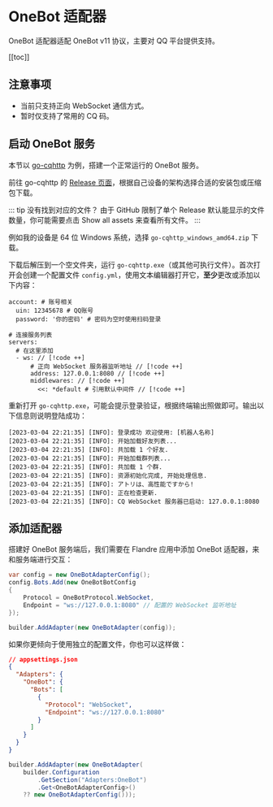 # OneBot 适配器

OneBot 适配器适配 OneBot v11 协议，主要对 QQ 平台提供支持。

[[toc]]

## 注意事项
- 当前只支持正向 WebSocket 通信方式。
- 暂时仅支持了常用的 CQ 码。

## 启动 OneBot 服务
本节以 [go-cqhttp](https://github.com/Mrs4s/go-cqhttp/) 为例，搭建一个正常运行的 OneBot 服务。

前往 go-cqhttp 的 [Release 页面](https://github.com/Mrs4s/go-cqhttp/releases)，根据自己设备的架构选择合适的安装包或压缩包下载。

::: tip 没有找到对应的文件？
由于 GitHub 限制了单个 Release 默认能显示的文件数量，你可能需要点击 Show all assets 来查看所有文件。
:::

例如我的设备是 64 位 Windows 系统，选择 `go-cqhttp_windows_amd64.zip` 下载。

下载后解压到一个空文件夹，运行 `go-cqhttp.exe`（或其他可执行文件）。首次打开会创建一个配置文件 `config.yml`，使用文本编辑器打开它，**至少**更改或添加以下内容：

```yaml{2-3}
account: # 账号相关
  uin: 12345678 # QQ账号
  password: '你的密码' # 密码为空时使用扫码登录

# 连接服务列表
servers:
  # 在这里添加
  - ws: // [!code ++]
      # 正向 WebSocket 服务器监听地址 // [!code ++]
      address: 127.0.0.1:8080 // [!code ++]
      middlewares: // [!code ++]
        <<: *default # 引用默认中间件 // [!code ++]
```

重新打开 `go-cqhttp.exe`，可能会提示登录验证，根据终端输出照做即可。输出以下信息则说明登陆成功：

```
[2023-03-04 22:21:35] [INFO]: 登录成功 欢迎使用: [机器人名称]
[2023-03-04 22:21:35] [INFO]: 开始加载好友列表...
[2023-03-04 22:21:35] [INFO]: 共加载 1 个好友.
[2023-03-04 22:21:35] [INFO]: 开始加载群列表...
[2023-03-04 22:21:35] [INFO]: 共加载 1 个群.
[2023-03-04 22:21:35] [INFO]: 资源初始化完成, 开始处理信息.
[2023-03-04 22:21:35] [INFO]: アトリは、高性能ですから!
[2023-03-04 22:21:35] [INFO]: 正在检查更新.
[2023-03-04 22:21:35] [INFO]: CQ WebSocket 服务器已启动: 127.0.0.1:8080
```

## 添加适配器

搭建好 OneBot 服务端后，我们需要在 Flandre 应用中添加 OneBot 适配器，来和服务端进行交互：

```csharp
var config = new OneBotAdapterConfig();
config.Bots.Add(new OneBotBotConfig
{
    Protocol = OneBotProtocol.WebSocket,
    Endpoint = "ws://127.0.0.1:8080" // 配置的 WebSocket 监听地址
});

builder.AddAdapter(new OneBotAdapter(config));
```

如果你更倾向于使用独立的配置文件，你也可以这样做：

```json
// appsettings.json
{
  "Adapters": {
    "OneBot": {
      "Bots": [
        {
          "Protocol": "WebSocket",
          "Endpoint": "ws://127.0.0.1:8080"
        }
      ]
    }
  }
}
```

```csharp
builder.AddAdapter(new OneBotAdapter(
    builder.Configuration
        .GetSection("Adapters:OneBot")
        .Get<OneBotAdapterConfig>()
    ?? new OneBotAdapterConfig()));
```